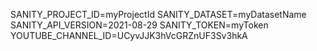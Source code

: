 SANITY_PROJECT_ID=myProjectId
SANITY_DATASET=myDatasetName
SANITY_API_VERSION=2021-08-29
SANITY_TOKEN=myToken
YOUTUBE_CHANNEL_ID=UCyvJJK3hVcGRZnUF3Sv3hkA
